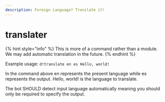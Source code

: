 ```yaml
---
description: Foreign Language? Translate it!
---
```


# translater

{% hint style="info" %}
This is more of a command rather than a module. We may add automatic translation in the future.
{% endhint %}

Example usage: `d!translate en es Hello, world!`

In the command above en represents the present language while es represents the output. Hello, world! is the language to translate.

The bot SHOULD detect input language automatically meaning you should only be required to specify the output.
